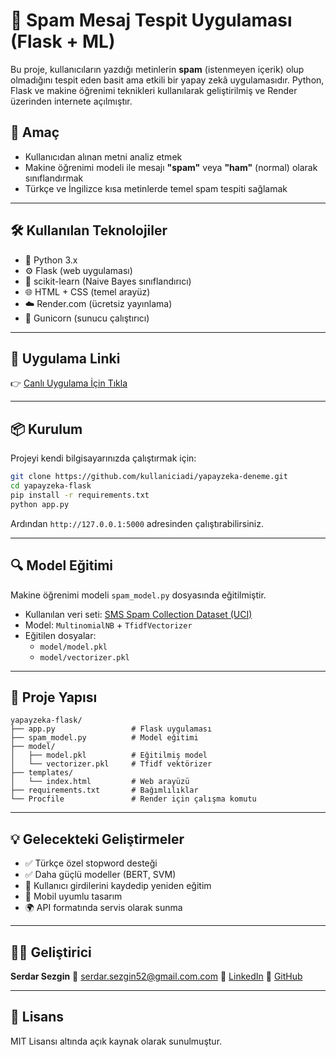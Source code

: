 # 🚫 Spam Mesaj Tespit Uygulaması (Flask + ML)

Bu proje, kullanıcıların yazdığı metinlerin **spam** (istenmeyen içerik) olup olmadığını tespit eden basit ama etkili bir yapay zekâ uygulamasıdır. Python, Flask ve makine öğrenimi teknikleri kullanılarak geliştirilmiş ve Render üzerinden internete açılmıştır.

## 🎯 Amaç

- Kullanıcıdan alınan metni analiz etmek
- Makine öğrenimi modeli ile mesajı **"spam"** veya **"ham"** (normal) olarak sınıflandırmak
- Türkçe ve İngilizce kısa metinlerde temel spam tespiti sağlamak

---

## 🛠️ Kullanılan Teknolojiler

- 🐍 Python 3.x
- ⚙️ Flask (web uygulaması)
- 🧠 scikit-learn (Naive Bayes sınıflandırıcı)
- 🌐 HTML + CSS (temel arayüz)
- ☁️ Render.com (ücretsiz yayınlama)
- 🔧 Gunicorn (sunucu çalıştırıcı)

---

## 🚀 Uygulama Linki

👉 [Canlı Uygulama İçin Tıkla](https://your-app-name.onrender.com)

---

## 📦 Kurulum

Projeyi kendi bilgisayarınızda çalıştırmak için:

```bash
git clone https://github.com/kullaniciadi/yapayzeka-deneme.git
cd yapayzeka-flask
pip install -r requirements.txt
python app.py
```

Ardından `http://127.0.0.1:5000` adresinden çalıştırabilirsiniz.

---

## 🔍 Model Eğitimi

Makine öğrenimi modeli `spam_model.py` dosyasında eğitilmiştir.

- Kullanılan veri seti: [SMS Spam Collection Dataset (UCI)](https://archive.ics.uci.edu/ml/datasets/SMS+Spam+Collection)
- Model: `MultinomialNB` + `TfidfVectorizer`
- Eğitilen dosyalar:
  - `model/model.pkl`
  - `model/vectorizer.pkl`

---

## 📁 Proje Yapısı

```
yapayzeka-flask/
├── app.py                 # Flask uygulaması
├── spam_model.py          # Model eğitimi
├── model/
│   ├── model.pkl          # Eğitilmiş model
│   └── vectorizer.pkl     # Tfidf vektörizer
├── templates/
│   └── index.html         # Web arayüzü
├── requirements.txt       # Bağımlılıklar
└── Procfile               # Render için çalışma komutu
```

---

## 💡 Gelecekteki Geliştirmeler

- ✅ Türkçe özel stopword desteği
- ✅ Daha güçlü modeller (BERT, SVM)
- 🔄 Kullanıcı girdilerini kaydedip yeniden eğitim
- 📱 Mobil uyumlu tasarım
- 🌍 API formatında servis olarak sunma

---

## 👨‍💻 Geliştirici

**Serdar Sezgin**
📧 serdar.sezgin52@gmail.com.com
💼 [LinkedIn](https://www.linkedin.com/in/serdar-sezgin-5559a855/)
📂 [GitHub](https://github.com/serdarsezginedessa)

---

## 📜 Lisans

MIT Lisansı altında açık kaynak olarak sunulmuştur.

